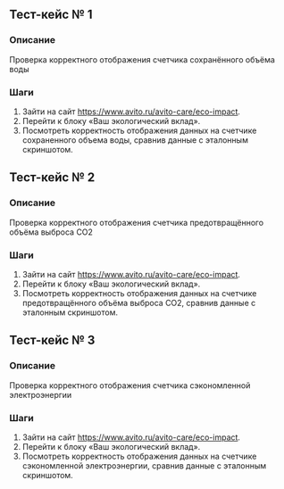 ## Тест-кейс № 1

### Описание
Проверка корректного отображения счетчика сохранённого объёма воды

### Шаги
1. Зайти на сайт https://www.avito.ru/avito-care/eco-impact.
2. Перейти к блоку «Ваш экологический вклад».
3. Посмотреть корректность отображения данных на счетчике сохраненного объема воды, сравнив данные с эталонным скриншотом. 

## Тест-кейс № 2

### Описание
Проверка корректного отображения счетчика предотвращённого объёма выброса CO2

### Шаги
1. Зайти на сайт https://www.avito.ru/avito-care/eco-impact.
2. Перейти к блоку «Ваш экологический вклад».
3. Посмотреть корректность отображения данных на счетчике предотвращённого объёма выброса CO2, сравнив данные с эталонным скриншотом. 

## Тест-кейс № 3

### Описание
Проверка корректного отображения счетчика сэкономленной электроэнергии

### Шаги
1. Зайти на сайт https://www.avito.ru/avito-care/eco-impact.
2. Перейти к блоку «Ваш экологический вклад».
3. Посмотреть корректность отображения данных на счетчике сэкономленной электроэнергии, сравнив данные с эталонным скриншотом. 
